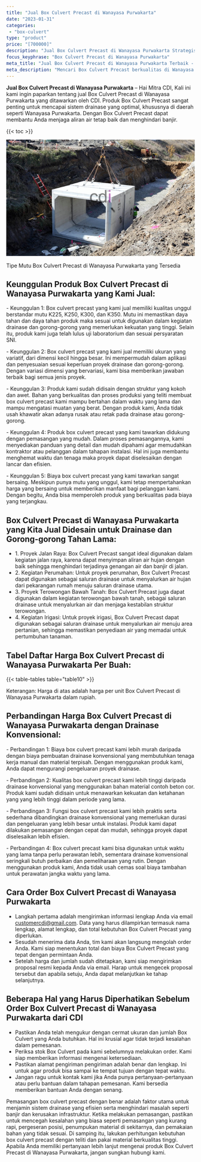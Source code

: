 ```yaml
---
title: "Jual Box Culvert Precast di Wanayasa Purwakarta"
date: "2023-01-31"
categories:
 - "box-culvert"
type: "product"
price: "[700000]"
description: "Jual Box Culvert Precast di Wanayasa Purwakarta Strategis. Box Culvert Precast profesional untuk kebutuhan konstruksi dengan performa superior. Segera dapatkan informasi detail."
focus_keyphrase: "Box Culvert Precast di Wanayasa Purwakarta"
meta_title: "Jual Box Culvert Precast di Wanayasa Purwakarta Terbaik - CDI"
meta_description: "Mencari Box Culvert Precast berkualitas di Wanayasa Purwakarta? Layanan profesional kami siap membantu dengan kualitas premium. Dapatkan informasi sekarang."
---
```


**Jual Box Culvert Precast di Wanayasa Purwakarta** – Hai Mitra CDI, Kali ini kami ingin paparkan tentang jual Box Culvert Precast di Wanayasa Purwakarta yang ditawarkan oleh CDI. Produk Box Culvert Precast sangat penting untuk mencapai sistem drainase yang optimal, khususnya di daerah seperti Wanayasa Purwakarta. Dengan Box Culvert Precast dapat membantu Anda menjaga aliran air tetap baik dan menghindari banjir.

{{< toc >}}

![Jual Box Culvert Precast di Wanayasa Purwakarta](/images/box-culvert/box-culvert-19.jpg)

Tipe Mutu Box Culvert Precast di Wanayasa Purwakarta yang Tersedia 

## Keunggulan Produk Box Culvert Precast di Wanayasa Purwakarta yang Kami Jual:

\- Keunggulan 1: Box culvert precast yang kami jual memiliki kualitas unggul berstandar mutu K225, K250, K300, dan K350. Mutu ini memastikan daya tahan dan daya tahan produk maka sesuai untuk digunakan dalam kegiatan drainase dan gorong-gorong yang memerlukan kekuatan yang tinggi. Selain itu, produk kami juga telah lulus uji laboratorium dan sesuai persyaratan SNI.

\- Keunggulan 2: Box culvert precast yang kami jual memiliki ukuran yang variatif, dari dimensi kecil hingga besar. Ini mempermudah dalam aplikasi dan penyesuaian sesuai keperluan proyek drainase dan gorong-gorong. Dengan variasi dimensi yang bervariasi, kami bisa memberikan jawaban terbaik bagi semua jenis proyek.

\- Keunggulan 3: Produk kami sudah didisain dengan struktur yang kokoh dan awet. Bahan yang berkualitas dan proses produksi yang teliti membuat box culvert precast kami mampu bertahan dalam waktu yang lama dan mampu mengatasi muatan yang berat. Dengan produk kami, Anda tidak usah khawatir akan adanya rusak atau retak pada drainase atau gorong-gorong.

\- Keunggulan 4: Produk box culvert precast yang kami tawarkan didukung dengan pemasangan yang mudah. Dalam proses pemasangannya, kami menyediakan panduan yang detail dan mudah dipahami agar memudahkan kontraktor atau pelanggan dalam tahapan instalasi. Hal ini juga membantu menghemat waktu dan tenaga maka proyek dapat diselesaikan dengan lancar dan efisien.

\- Keunggulan 5: Biaya box culvert precast yang kami tawarkan sangat bersaing. Meskipun punya mutu yang unggul, kami tetap mempertahankan harga yang bersaing untuk memberikan manfaat bagi pelanggan kami. Dengan begitu, Anda bisa memperoleh produk yang berkualitas pada biaya yang terjangkau.

## Box Culvert Precast di Wanayasa Purwakarta yang Kita Jual Didesain untuk Drainase dan Gorong-gorong Tahan Lama:

*   1\. Proyek Jalan Raya: Box Culvert Precast sangat ideal digunakan dalam kegiatan jalan raya, karena dapat menyimpan aliran air hujan dengan baik sehingga menghindari terjadinya genangan air dan banjir di jalan.
*   2\. Kegiatan Perumahan: Untuk proyek perumahan, Box Culvert Precast dapat digunakan sebagai saluran drainase untuk menyalurkan air hujan dari pekarangan rumah menuju saluran drainase utama.
*   3\. Proyek Terowongan Bawah Tanah: Box Culvert Precast juga dapat digunakan dalam kegiatan terowongan bawah tanah, sebagai saluran drainase untuk menyalurkan air dan menjaga kestabilan struktur terowongan.
*   4\. Kegiatan Irigasi: Untuk proyek irigasi, Box Culvert Precast dapat digunakan sebagai saluran drainase untuk menyalurkan air menuju area pertanian, sehingga memastikan penyediaan air yang memadai untuk pertumbuhan tanaman.

## Tabel Daftar Harga Box Culvert Precast di Wanayasa Purwakarta Per Buah:

{{< table-tables table="table10" >}}

Keterangan: Harga di atas adalah harga per unit Box Culvert Precast di Wanayasa Purwakarta dalam rupiah.

## Perbandingan Harga Box Culvert Precast di Wanayasa Purwakarta dengan Drainase Konvensional:

\- Perbandingan 1: Biaya box culvert precast kami lebih murah daripada dengan biaya pembuatan drainase konvensional yang membutuhkan tenaga kerja manual dan material terpisah. Dengan menggunakan produk kami, Anda dapat mengurangi pengeluaran proyek drainase.

\- Perbandingan 2: Kualitas box culvert precast kami lebih tinggi daripada drainase konvensional yang menggunakan bahan material contoh beton cor. Produk kami sudah didisain untuk menawarkan kekuatan dan ketahanan yang yang lebih tinggi dalam periode yang lama.

\- Perbandingan 3: Fungsi box culvert precast kami lebih praktis serta sederhana dibandingkan drainase konvensional yang memerlukan durasi dan pengeluaran yang lebih besar untuk instalasi. Produk kami dapat dilakukan pemasangan dengan cepat dan mudah, sehingga proyek dapat diselesaikan lebih efisien.

\- Perbandingan 4: Box culvert precast kami bisa digunakan untuk waktu yang lama tanpa perlu perawatan lebih, sementara drainase konvensional seringkali butuh perbaikan dan pemeliharaan yang rutin. Dengan menggunakan produk kami, Anda tidak usah cemas soal biaya tambahan untuk perawatan jangka waktu yang lama.

## Cara Order Box Culvert Precast di Wanayasa Purwakarta

*   Langkah pertama adalah mengirimkan informasi lengkap Anda via email customercdi@gmail.com. Data yang harus dilampirkan termasuk nama lengkap, alamat lengkap, dan total kebutuhan Box Culvert Precast yang diperlukan.
*   Sesudah menerima data Anda, tim kami akan langsung mengolah order Anda. Kami siap menentukan total dan biaya Box Culvert Precast yang tepat dengan permintaan Anda.
*   Setelah harga dan jumlah sudah ditetapkan, kami siap mengirimkan proposal resmi kepada Anda via email. Harap untuk mengecek proposal tersebut dan apabila setuju, Anda dapat melanjutkan ke tahap selanjutnya.

## Beberapa Hal yang Harus Diperhatikan Sebelum Order Box Culvert Precast di Wanayasa Purwakarta dari CDI

*   Pastikan Anda telah mengukur dengan cermat ukuran dan jumlah Box Culvert yang Anda butuhkan. Hal ini krusial agar tidak terjadi kesalahan dalam pemesanan.
*   Periksa stok Box Culvert pada kami sebelumnya melakukan order. Kami siap memberikan informasi mengenai ketersediaan.
*   Pastikan alamat pengiriman pengiriman adalah benar dan lengkap. Ini untuk agar produk bisa sampai ke tempat tujuan dengan tepat waktu.
*   Jangan ragu untuk kontak kami jika Anda punya pertanyaan-pertanyaan atau perlu bantuan dalam tahapan pemesanan. Kami bersedia memberikan bantuan Anda dengan senang.

Pemasangan box culvert precast dengan benar adalah faktor utama untuk menjamin sistem drainase yang efisien serta menghindari masalah seperti banjir dan kerusakan infrastruktur. Ketika melakukan pemasangan, pastikan untuk mencegah kesalahan yang biasa seperti pemasangan yang kurang rapi, pergeseran posisi, penumpukan material di sekitarnya, dan pemakaian bahan yang tidak sesuai. Di samping itu, lakukan perhitungan kebutuhan box culvert precast dengan teliti dan pakai material berkualitas tinggi. Apabila Anda memiliki pertanyaan lebih lanjut mengenai produk Box Culvert Precast di Wanayasa Purwakarta, jangan sungkan hubungi kami.